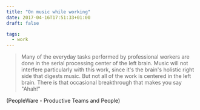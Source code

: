```yaml
---
title: "On music while working"
date: 2017-04-16T17:51:33+01:00
draft: false

tags: 
  - work
---
```


> Many of the everyday tasks performed by professional workers are done in the serial processing center of the left brain. Music will not interfere particularly with this work, since it's the brain's holistic right side that digests music. But not all of the work is centered in the left brain. There is that occasional breakthrough that makes you say "Ahah!"

(PeopleWare - Productive Teams and People)
